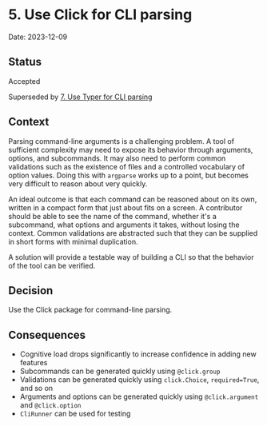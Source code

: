 # 5. Use Click for CLI parsing

Date: 2023-12-09

## Status

Accepted

Superseded by [7. Use Typer for CLI parsing](0007-use-typer-for-cli-parsing.md)

## Context

Parsing command-line arguments is a challenging problem.
A tool of sufficient complexity may need to expose its behavior through arguments, options, and subcommands.
It may also need to perform common validations such as the existence of files and a controlled vocabulary of option values.
Doing this with `argparse` works up to a point, but becomes very difficult to reason about very quickly.

An ideal outcome is that each command can be reasoned about on its own, written in a compact form that just about fits on a screen.
A contributor should be able to see the name of the command, whether it's a subcommand, what options and arguments it takes, without losing the context.
Common validations are abstracted such that they can be supplied in short forms with minimal duplication.

A solution will provide a testable way of building a CLI so that the behavior of the tool can be verified.

## Decision

Use the Click package for command-line parsing.

## Consequences

- Cognitive load drops significantly to increase confidence in adding new features
- Subcommands can be generated quickly using `@click.group`
- Validations can be generated quickly using `click.Choice`, `required=True`, and so on
- Arguments and options can be generated quickly using `@click.argument` and `@click.option`
- `CliRunner` can be used for testing
